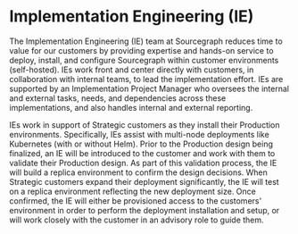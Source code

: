 # Implementation Engineering (IE)

The Implementation Engineering (IE) team at Sourcegraph reduces time to value for our customers by providing expertise and hands-on service to deploy, install, and configure Sourcegraph within customer environments (self-hosted). IEs work front and center directly with customers, in collaboration with internal teams, to lead the implementation effort. IEs are supported by an Implementation Project Manager who oversees the internal and external tasks, needs, and dependencies across these implementations, and also handles internal and external reporting.

IEs work in support of Strategic customers as they install their Production environments. Specifically, IEs assist with multi-node deployments like Kubernetes (with or without Helm). Prior to the Production design being finalized, an IE will be introduced to the customer and work with them to validate their Production design. As part of this validation process, the IE will build a replica environment to confirm the design decisions. When Strategic customers expand their deployment significantly, the IE will test on a replica environment reflecting the new deployment size. Once confirmed, the IE will either be provisioned access to the customers' environment in order to perform the deployment installation and setup, or will work closely with the customer in an advisory role to guide them.
